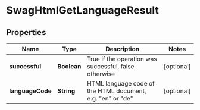 
# SwagHtmlGetLanguageResult

## Properties
Name | Type | Description | Notes
------------ | ------------- | ------------- | -------------
**successful** | **Boolean** | True if the operation was successful, false otherwise |  [optional]
**languageCode** | **String** | HTML language code of the HTML document, e.g. &quot;en&quot; or &quot;de&quot; |  [optional]



